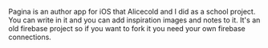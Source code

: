 Pagina is an author app for iOS that Alicecold and I did as a school project. You can write in it and you can add inspiration images and notes to it. It's an old firebase project so if you want to fork it you need your own firebase connections. 

